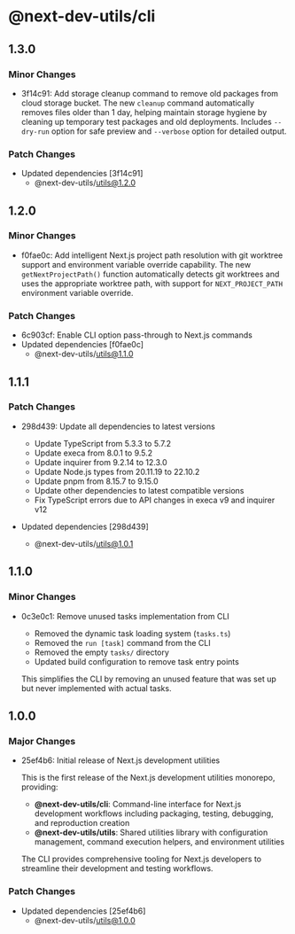 # @next-dev-utils/cli

## 1.3.0

### Minor Changes

- 3f14c91: Add storage cleanup command to remove old packages from cloud storage bucket. The new `cleanup` command automatically removes files older than 1 day, helping maintain storage hygiene by cleaning up temporary test packages and old deployments. Includes `--dry-run` option for safe preview and `--verbose` option for detailed output.

### Patch Changes

- Updated dependencies [3f14c91]
  - @next-dev-utils/utils@1.2.0

## 1.2.0

### Minor Changes

- f0fae0c: Add intelligent Next.js project path resolution with git worktree support and environment variable override capability. The new `getNextProjectPath()` function automatically detects git worktrees and uses the appropriate worktree path, with support for `NEXT_PROJECT_PATH` environment variable override.

### Patch Changes

- 6c903cf: Enable CLI option pass-through to Next.js commands
- Updated dependencies [f0fae0c]
  - @next-dev-utils/utils@1.1.0

## 1.1.1

### Patch Changes

- 298d439: Update all dependencies to latest versions

  - Update TypeScript from 5.3.3 to 5.7.2
  - Update execa from 8.0.1 to 9.5.2
  - Update inquirer from 9.2.14 to 12.3.0
  - Update Node.js types from 20.11.19 to 22.10.2
  - Update pnpm from 8.15.7 to 9.15.0
  - Update other dependencies to latest compatible versions
  - Fix TypeScript errors due to API changes in execa v9 and inquirer v12

- Updated dependencies [298d439]
  - @next-dev-utils/utils@1.0.1

## 1.1.0

### Minor Changes

- 0c3e0c1: Remove unused tasks implementation from CLI

  - Removed the dynamic task loading system (`tasks.ts`)
  - Removed the `run [task]` command from the CLI
  - Removed the empty `tasks/` directory
  - Updated build configuration to remove task entry points

  This simplifies the CLI by removing an unused feature that was set up but never implemented with actual tasks.

## 1.0.0

### Major Changes

- 25ef4b6: Initial release of Next.js development utilities

  This is the first release of the Next.js development utilities monorepo, providing:

  - **@next-dev-utils/cli**: Command-line interface for Next.js development workflows including packaging, testing, debugging, and reproduction creation
  - **@next-dev-utils/utils**: Shared utilities library with configuration management, command execution helpers, and environment utilities

  The CLI provides comprehensive tooling for Next.js developers to streamline their development and testing workflows.

### Patch Changes

- Updated dependencies [25ef4b6]
  - @next-dev-utils/utils@1.0.0
